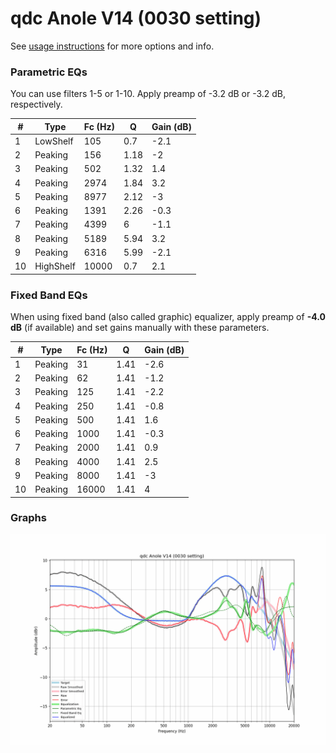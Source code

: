 # qdc Anole V14 (0030 setting)
See [usage instructions](https://github.com/jaakkopasanen/AutoEq#usage) for more options and info.

### Parametric EQs
You can use filters 1-5 or 1-10. Apply preamp of -3.2 dB or -3.2 dB, respectively.

|   # | Type      |   Fc (Hz) |    Q |   Gain (dB) |
|-----|-----------|-----------|------|-------------|
|   1 | LowShelf  |       105 | 0.7  |        -2.1 |
|   2 | Peaking   |       156 | 1.18 |        -2   |
|   3 | Peaking   |       502 | 1.32 |         1.4 |
|   4 | Peaking   |      2974 | 1.84 |         3.2 |
|   5 | Peaking   |      8977 | 2.12 |        -3   |
|   6 | Peaking   |      1391 | 2.26 |        -0.3 |
|   7 | Peaking   |      4399 | 6    |        -1.1 |
|   8 | Peaking   |      5189 | 5.94 |         3.2 |
|   9 | Peaking   |      6316 | 5.99 |        -2.1 |
|  10 | HighShelf |     10000 | 0.7  |         2.1 |

### Fixed Band EQs
When using fixed band (also called graphic) equalizer, apply preamp of **-4.0 dB** (if available) and set gains manually with these parameters.

|   # | Type    |   Fc (Hz) |    Q |   Gain (dB) |
|-----|---------|-----------|------|-------------|
|   1 | Peaking |        31 | 1.41 |        -2.6 |
|   2 | Peaking |        62 | 1.41 |        -1.2 |
|   3 | Peaking |       125 | 1.41 |        -2.2 |
|   4 | Peaking |       250 | 1.41 |        -0.8 |
|   5 | Peaking |       500 | 1.41 |         1.6 |
|   6 | Peaking |      1000 | 1.41 |        -0.3 |
|   7 | Peaking |      2000 | 1.41 |         0.9 |
|   8 | Peaking |      4000 | 1.41 |         2.5 |
|   9 | Peaking |      8000 | 1.41 |        -3   |
|  10 | Peaking |     16000 | 1.41 |         4   |

### Graphs
![](./qdc%20Anole%20V14%20(0030%20setting).png)
